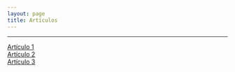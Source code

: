 ```yaml
---
layout: page
title: Artículos
---
```


----

[Artículo 1](/_posts/Articulo1.md)  
[Artículo 2](/_posts/Articulo2.md)  
[Artículo 3](/_posts/Articulo3.md)  
 